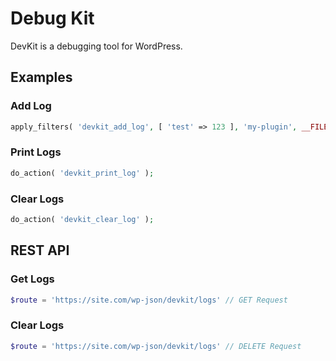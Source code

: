 # Debug Kit
DevKit is a debugging tool for WordPress.

## Examples

### Add Log
```php
apply_filters( 'devkit_add_log', [ 'test' => 123 ], 'my-plugin', __FILE__, __LINE__ );
```

### Print Logs
```php
do_action( 'devkit_print_log' );
```

### Clear Logs
```php
do_action( 'devkit_clear_log' );
```

## REST API
### Get Logs
```php
$route = 'https://site.com/wp-json/devkit/logs' // GET Request
```

### Clear Logs
```php
$route = 'https://site.com/wp-json/devkit/logs' // DELETE Request
```
